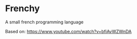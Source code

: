 # Frenchy
 A small french programming language

Based on: https://www.youtube.com/watch?v=bfiAvWZWnDA
